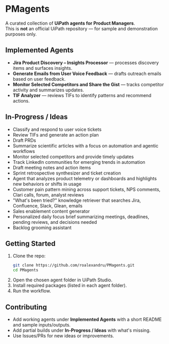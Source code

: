# PMagents

A curated collection of **UiPath agents for Product Managers**.  
This is **not** an official UiPath repository — for sample and demonstration purposes only.

## Implemented Agents

- **Jira Product Discovery – Insights Processor** — processes discovery items and surfaces insights.
- **Generate Emails from User Voice Feedback** — drafts outreach emails based on user feedback.
- **Monitor Selected Competitors and Share the Gist** — tracks competitor activity and summarizes updates.
- **TIF Analyzer** — reviews TIFs to identify patterns and recommend actions.

## In-Progress / Ideas

- Classify and respond to user voice tickets  
- Review TIFs and generate an action plan  
- Draft PRDs  
- Summarize scientific articles with a focus on automation and agentic workflows  
- Monitor selected competitors and provide timely updates  
- Track LinkedIn communities for emerging trends in automation  
- Draft meeting notes and action items  
- Sprint retrospective synthesizer and ticket creation  
- Agent that analyzes product telemetry or dashboards and highlights new behaviors or shifts in usage  
- Customer pain pattern mining across support tickets, NPS comments, Clari calls, forum, analyst reviews  
- "What's been tried?" knowledge retriever that searches Jira, Confluence, Slack, Glean, emails  
- Sales enablement content generator  
- Personalized daily focus brief summarizing meetings, deadlines, pending reviews, and decisions needed  
- Backlog grooming assistant

## Getting Started

1. Clone the repo:
   ```bash
   git clone https://github.com/roalexandru/PMagents.git
   cd PMagents
   ```
2. Open the chosen agent folder in UiPath Studio.  
3. Install required packages (listed in each agent folder).  
4. Run the workflow.

## Contributing

- Add working agents under **Implemented Agents** with a short README and sample inputs/outputs.  
- Add partial builds under **In-Progress / Ideas** with what's missing.  
- Use Issues/PRs for new ideas or improvements.
